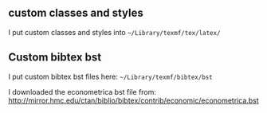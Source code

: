 ## custom classes and styles

I put custom classes and styles into `~/Library/texmf/tex/latex/`

## Custom bibtex bst

I put custom bibtex bst files here: `~/Library/texmf/bibtex/bst`

I downloaded the econometrica bst file from: http://mirror.hmc.edu/ctan/biblio/bibtex/contrib/economic/econometrica.bst
